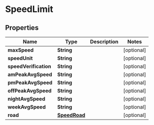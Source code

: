 
# SpeedLimit

## Properties
Name | Type | Description | Notes
------------ | ------------- | ------------- | -------------
**maxSpeed** | **String** |  |  [optional]
**speedUnit** | **String** |  |  [optional]
**speedVerification** | **String** |  |  [optional]
**amPeakAvgSpeed** | **String** |  |  [optional]
**pmPeakAvgSpeed** | **String** |  |  [optional]
**offPeakAvgSpeed** | **String** |  |  [optional]
**nightAvgSpeed** | **String** |  |  [optional]
**weekAvgSpeed** | **String** |  |  [optional]
**road** | [**SpeedRoad**](SpeedRoad.md) |  |  [optional]



